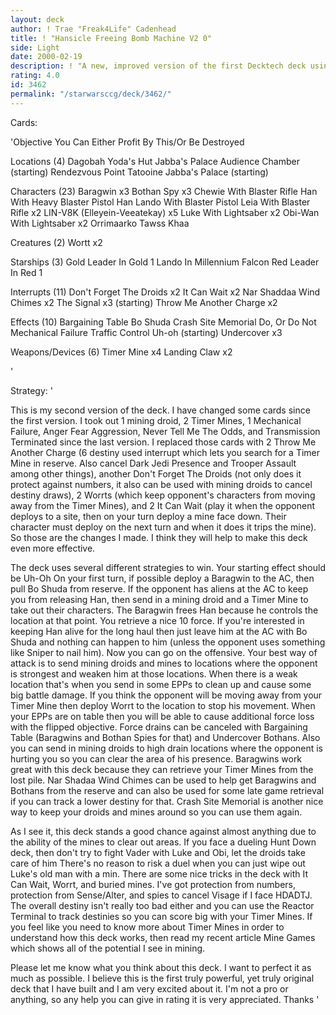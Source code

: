```yaml
---
layout: deck
author: ! Trae "Freak4Life" Cadenhead
title: ! "Hansicle Freeing Bomb Machine V2 0"
side: Light
date: 2000-02-19
description: ! "A new, improved version of the first Decktech deck using Timer Mines (to my knowledge that is). If you read the article Mine Games, then this deck should make sense to you."
rating: 4.0
id: 3462
permalink: "/starwarsccg/deck/3462/"
---
```

Cards: 

'Objective
You Can Either Profit By This/Or Be Destroyed

Locations (4)
Dagobah Yoda's Hut
Jabba's Palace Audience Chamber (starting)
Rendezvous Point
Tatooine Jabba's Palace (starting)

Characters (23)
Baragwin  x3
Bothan Spy  x3
Chewie With Blaster Rifle
Han With Heavy Blaster Pistol
Han
Lando With Blaster Pistol
Leia With Blaster Rifle  x2
LIN-V8K (Elleyein-Veeatekay)  x5
Luke With Lightsaber  x2
Obi-Wan With Lightsaber  x2
Orrimaarko
Tawss Khaa

Creatures (2)
Wortt  x2

Starships (3)
Gold Leader In Gold 1
Lando In Millennium Falcon
Red Leader In Red 1

Interrupts (11)
Don't Forget The Droids  x2
It Can Wait  x2
Nar Shaddaa Wind Chimes  x2
The Signal  x3 (starting)
Throw Me Another Charge  x2

Effects (10)
Bargaining Table
Bo Shuda
Crash Site Memorial
Do, Or Do Not
Mechanical Failure
Traffic Control
Uh-oh (starting)
Undercover  x3

Weapons/Devices (6)
Timer Mine  x4
Landing Claw  x2


'

Strategy: '

This is my second version of the deck. I have changed some cards since the first version. I took out 1 mining droid, 2 Timer Mines, 1 Mechanical Failure, Anger Fear Aggression, Never Tell Me The Odds, and Transmission Terminated since the last version. I replaced those cards with 2 Throw Me Another Charge (6 destiny used interrupt which lets you search for a Timer Mine in reserve. Also cancel Dark Jedi Presence and Trooper Assault among other things), another Don't Forget The Droids (not only does it protect against numbers, it also can be used with mining droids to cancel destiny draws), 2 Worrts (which keep opponent's characters from moving away from the Timer Mines), and 2 It Can Wait (play it when the opponent deploys to a site, then on your turn deploy a mine face down. Their character must deploy on the next turn and when it does it trips the mine). So those are the changes I made. I think they will help to make this deck even more effective.

The deck uses several different strategies to win. Your starting effect should be Uh-Oh On your first turn, if possible deploy a Baragwin to the AC, then pull Bo Shuda from reserve. If the opponent has aliens at the AC to keep you from releasing Han, then send in a mining droid and a Timer Mine to take out their characters. The Baragwin frees Han because he controls the location at that point. You retrieve a nice 10 force. If you're interested in keeping Han alive for the long haul then just leave him at the AC with Bo Shuda and nothing can happen to him (unless the opponent uses something like Sniper to nail him). Now you can go on the offensive. Your best way of attack is to send mining droids and mines to locations where the opponent is strongest and weaken him at those locations. When there is a weak location that's when you send in some EPPs to clean up and cause some big battle damage. If you think the opponent will be moving away from your Timer Mine then deploy Worrt to the location to stop his movement. When your EPPs are on table then you will be able to cause additional force loss with the flipped objective. Force drains can be canceled with Bargaining Table (Baragwins and Bothan Spies for that) and Undercover Bothans. Also you can send in mining droids to high drain locations where the opponent is hurting you so you can clear the area of his presence. Baragwins work great with this deck because they can retrieve your Timer Mines from the lost pile. Nar Shadaa Wind Chimes can be used to help get Baragwins and Bothans from the reserve and can also be used for some late game retrieval if you can track a lower destiny for that. Crash Site Memorial is another nice way to keep your droids and mines around so you can use them again.

As I see it, this deck stands a good chance against almost anything due to the ability of the mines to clear out areas. If you face a dueling Hunt Down deck, then don't try to fight Vader with Luke and Obi, let the droids take care of him There's no reason to risk a duel when you can just wipe out Luke's old man with a min. There are some nice tricks in the deck with It Can Wait, Worrt, and buried mines. I've got protection from numbers, protection from Sense/Alter, and  spies to cancel Visage if I face HDADTJ. The overall destiny isn't really too bad either and you can use the Reactor Terminal to track destinies so you can score big with your Timer Mines. If you feel like you need to know more about Timer Mines in order to understand how this deck works, then read my recent article Mine Games which shows all of the potential I see in mining.

Please let me know what you think about this deck. I want to perfect it as much as possible. I believe this is the first truly powerful, yet truly original deck that I have built and I am very excited about it. I'm not a pro or anything, so any help you can give in rating it is very appreciated. Thanks '
